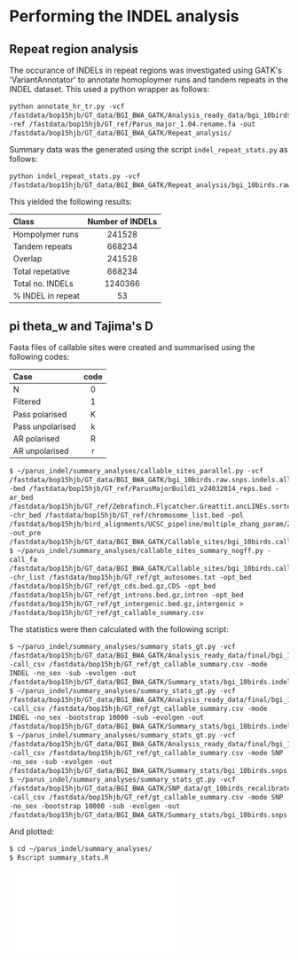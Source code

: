 # Performing the INDEL analysis

## Repeat region analysis

The occurance of INDELs in repeat regions was investigated using GATK's 'VariantAnnotator' to annotate homoploymer runs and tandem repeats in the INDEL dataset. This used a python wrapper as follows:

```
python annotate_hr_tr.py -vcf /fastdata/bop15hjb/GT_data/BGI_BWA_GATK/Analysis_ready_data/bgi_10birds.raw.snps.indels.all_sites.rawindels.recalibrated.filtered_t99.0.pass.maxlength50.biallelic.coveragefiltered.pass.repeatfilter.pass.vcf -ref /fastdata/bop15hjb/GT_ref/Parus_major_1.04.rename.fa -out /fastdata/bop15hjb/GT_data/BGI_BWA_GATK/Repeat_analysis/
```
Summary data was the generated using the script ```indel_repeat_stats.py``` as follows:

```
python indel_repeat_stats.py -vcf /fastdata/bop15hjb/GT_data/BGI_BWA_GATK/Repeat_analysis/bgi_10birds.raw.snps.indels.all_sites.rawindels.recalibrated.filtered_t99.0.pass.maxlength50.biallelic.coveragefiltered.pass.repeatfilter.pass.hr.tr.vcf
```

This yielded the following results:

|Class	          |Number of INDELs|
|:----------------|:--------------:|
|Hompolymer runs	|241528          |
|Tandem repeats	  |668234          |
|Overlap	        |241528          |
|Total repetative	|668234          |
|Total no. INDELs	|1240366         | 
|% INDEL in repeat|53              |


## pi theta_w and Tajima's D

Fasta files of callable sites were created and summarised using the following codes:

| Case            | code  |
|:----------------|:-----:|
| N               | 0     |
| Filtered        | 1     |
| Pass polarised  | K     |
| Pass unpolarised| k     |
| AR polarised    | R     |
| AR unpolarised  | r     |

```
$ ~/parus_indel/summary_analyses/callable_sites_parallel.py -vcf /fastdata/bop15hjb/GT_data/BGI_BWA_GATK/bgi_10birds.raw.snps.indels.all_sites.vcf.bgz -bed /fastdata/bop15hjb/GT_ref/ParusMajorBuild1_v24032014_reps.bed -ar_bed /fastdata/bop15hjb/GT_ref/Zebrafinch.Flycatcher.Greattit.ancLINEs.sorted.bed.gz -chr_bed /fastdata/bop15hjb/GT_ref/chromosome_list.bed -pol /fastdata/bop15hjb/bird_alignments/UCSC_pipeline/multiple_zhang_param/Zebrafinch.Flycatcher.Greattit.wga.bed.gz -out_pre /fastdata/bop15hjb/GT_data/BGI_BWA_GATK/Callable_sites/bgi_10birds.callable
$ ~/parus_indel/summary_analyses/callable_sites_summary_nogff.py -call_fa /fastdata/bop15hjb/GT_data/BGI_BWA_GATK/Callable_sites/bgi_10birds.callable.fa -chr_list /fastdata/bop15hjb/GT_ref/gt_autosomes.txt -opt_bed /fastdata/bop15hjb/GT_ref/gt_cds.bed.gz,CDS -opt_bed /fastdata/bop15hjb/GT_ref/gt_introns.bed.gz,intron -opt_bed /fastdata/bop15hjb/GT_ref/gt_intergenic.bed.gz,intergenic > /fastdata/bop15hjb/GT_ref/gt_callable_summary.csv
```

The statistics were then calculated with the following script:

```
$ ~/parus_indel/summary_analyses/summary_stats_gt.py -vcf /fastdata/bop15hjb/GT_data/BGI_BWA_GATK/Analysis_ready_data/final/bgi_10birds.filtered_indels.pol.anno.recomb.line.vcf.gz -call_csv /fastdata/bop15hjb/GT_ref/gt_callable_summary.csv -mode INDEL -no_sex -sub -evolgen -out /fastdata/bop15hjb/GT_data/BGI_BWA_GATK/Summary_stats/bgi_10birds.indels.summary_stats.txt
$ ~/parus_indel/summary_analyses/summary_stats_gt.py -vcf /fastdata/bop15hjb/GT_data/BGI_BWA_GATK/Analysis_ready_data/final/bgi_10birds.filtered_indels.pol.anno.recomb.line.vcf.gz -call_csv /fastdata/bop15hjb/GT_ref/gt_callable_summary.csv -mode INDEL -no_sex -bootstrap 10000 -sub -evolgen -out /fastdata/bop15hjb/GT_data/BGI_BWA_GATK/Summary_stats/bgi_10birds.indels.summary_stats.bs10000.txt
$ ~/parus_indel/summary_analyses/summary_stats_gt.py -vcf /fastdata/bop15hjb/GT_data/BGI_BWA_GATK/Analysis_ready_data/final/bgi_10birds.filtered_snps.pol.anno.degen.vcf.gz -call_csv /fastdata/bop15hjb/GT_ref/gt_callable_summary.csv -mode SNP -no_sex -sub -evolgen -out /fastdata/bop15hjb/GT_data/BGI_BWA_GATK/Summary_stats/bgi_10birds.snps.summary_stats.txt
$ ~/parus_indel/summary_analyses/summary_stats_gt.py -vcf /fastdata/bop15hjb/GT_data/BGI_BWA_GATK/SNP_data/gt_10birds_recalibrated_snps_only_99pass.maxlength50.biallelic.coveragefiltered.pass.repeatfilter.pass.polarised.annotated.degen.vcf.gz -call_csv /fastdata/bop15hjb/GT_ref/gt_callable_summary.csv -mode SNP -no_sex -bootstrap 10000 -sub -evolgen -out /fastdata/bop15hjb/GT_data/BGI_BWA_GATK/Summary_stats/bgi_10birds.snps.summary_stats.bs10000.txt
```

And plotted:

```
$ cd ~/parus_indel/summary_analyses/
$ Rscript summary_stats.R
```

![stats_plot](gt_summary_stats.pdf)